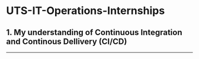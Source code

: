 # UTS-IT-Operations-Internships

## 1. My understanding of Continuous Integration and Continous Dellivery (CI/CD)
---

